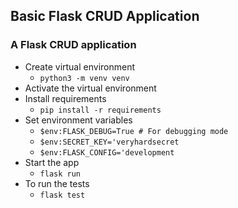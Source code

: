 ## Basic Flask CRUD Application

### A Flask CRUD application

- Create virtual environment
  - `python3 -m venv venv`
- Activate the virtual environment
- Install requirements
  - `pip install -r requirements`
- Set environment variables
  - `$env:FLASK_DEBUG=True # For debugging mode`
  - `$env:SECRET_KEY='veryhardsecret`
  - `$env:FLASK_CONFIG='development`
- Start the app
  - `flask run`
- To run the tests
  - `flask test`

